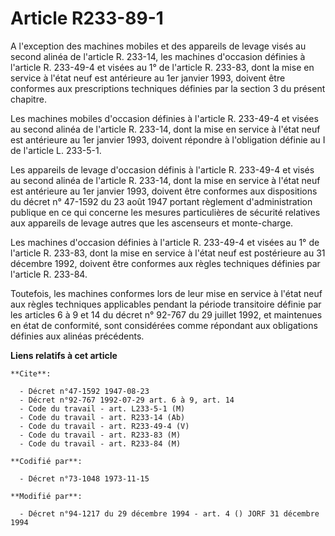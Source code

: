# Article R233-89-1

A l'exception des machines mobiles et des appareils de levage visés au second alinéa de l'article R. 233-14, les machines
d'occasion définies à l'article R. 233-49-4 et visées au 1° de l'article R. 233-83, dont la mise en service à l'état neuf est
antérieure au 1er janvier 1993, doivent être conformes aux prescriptions techniques définies par la section 3 du présent
chapitre.

Les machines mobiles d'occasion définies à l'article R. 233-49-4 et visées au second alinéa de l'article R. 233-14, dont la
mise en service à l'état neuf est antérieure au 1er janvier 1993, doivent répondre à l'obligation définie au I de l'article
L. 233-5-1.

Les appareils de levage d'occasion définis à l'article R. 233-49-4 et visés au second alinéa de l'article R. 233-14, dont la
mise en service à l'état neuf est antérieure au 1er janvier 1993, doivent être conformes aux dispositions du décret n°
47-1592 du 23 août 1947 portant règlement d'administration publique en ce qui concerne les mesures particulières de sécurité
relatives aux appareils de levage autres que les ascenseurs et monte-charge.

Les machines d'occasion définies à l'article R. 233-49-4 et visées au 1° de l'article R. 233-83, dont la mise en service à
l'état neuf est postérieure au 31 décembre 1992, doivent être conformes aux règles techniques définies par l'article R.
233-84.

Toutefois, les machines conformes lors de leur mise en service à l'état neuf aux règles techniques applicables pendant la
période transitoire définie par les articles 6 à 9 et 14 du décret n° 92-767 du 29 juillet 1992, et maintenues en état de
conformité, sont considérées comme répondant aux obligations définies aux alinéas précédents.

**Liens relatifs à cet article**

	**Cite**:

	  - Décret n°47-1592 1947-08-23
	  - Décret n°92-767 1992-07-29 art. 6 à 9, art. 14
	  - Code du travail - art. L233-5-1 (M)
	  - Code du travail - art. R233-14 (Ab)
	  - Code du travail - art. R233-49-4 (V)
	  - Code du travail - art. R233-83 (M)
	  - Code du travail - art. R233-84 (M)

	**Codifié par**:

	  - Décret n°73-1048 1973-11-15

	**Modifié par**:

	  - Décret n°94-1217 du 29 décembre 1994 - art. 4 () JORF 31 décembre 1994

